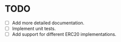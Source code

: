 # TODO

- [ ] Add more detailed documentation.
- [ ] Implement unit tests.
- [ ] Add support for different ERC20 implementations.